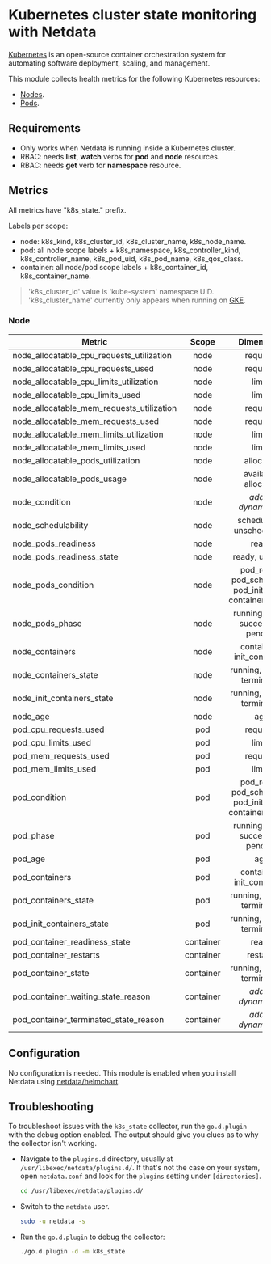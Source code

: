 <!--
title: "Kubernetes cluster state monitoring with Netdata"
description: "Monitor the state of your Kubernetes clusters with zero configuration, per-second metric granularity, and interactive visualizations."
custom_edit_url: "https://github.com/netdata/go.d.plugin/edit/master/modules/k8s_state/README.md"
sidebar_label: "Kubernetes cluster state"
learn_status: "Published"
learn_topic_type: "References"
learn_rel_path: "Integrations/Monitoring/Container orchestrators/Kubernetes"
-->

# Kubernetes cluster state monitoring with Netdata

[Kubernetes](https://kubernetes.io/) is an open-source container orchestration system for automating software
deployment, scaling, and management.

This module collects health metrics for the following Kubernetes resources:

- [Nodes](https://kubernetes.io/docs/concepts/architecture/nodes/).
- [Pods](https://kubernetes.io/docs/concepts/workloads/pods/).

## Requirements

- Only works when Netdata is running inside a Kubernetes cluster.
- RBAC: needs **list**, **watch** verbs for **pod** and **node** resources.
- RBAC: needs **get** verb for **namespace** resource.

## Metrics

All metrics have "k8s_state." prefix.

Labels per scope:

- node: k8s_kind, k8s_cluster_id, k8s_cluster_name, k8s_node_name.
- pod: all node scope labels + k8s_namespace, k8s_controller_kind, k8s_controller_name, k8s_pod_uid, k8s_pod_name,
  k8s_qos_class.
- container: all node/pod scope labels + k8s_container_id, k8s_container_name.

> 'k8s_cluster_id' value is 'kube-system' namespace UID. 'k8s_cluster_name' currently only appears when running
> on [GKE](https://cloud.google.com/kubernetes-engine).

### Node

| Metric                                    |   Scope   |                           Dimensions                            |   Units    |
|-------------------------------------------|:---------:|:---------------------------------------------------------------:|:----------:|
| node_allocatable_cpu_requests_utilization |   node    |                            requests                             |     %      |
| node_allocatable_cpu_requests_used        |   node    |                            requests                             |  millicpu  |
| node_allocatable_cpu_limits_utilization   |   node    |                             limits                              |     %      |
| node_allocatable_cpu_limits_used          |   node    |                             limits                              |  millicpu  |
| node_allocatable_mem_requests_utilization |   node    |                            requests                             |     %      |
| node_allocatable_mem_requests_used        |   node    |                            requests                             |   bytes    |
| node_allocatable_mem_limits_utilization   |   node    |                             limits                              |     %      |
| node_allocatable_mem_limits_used          |   node    |                             limits                              |   bytes    |
| node_allocatable_pods_utilization         |   node    |                            allocated                            |     %      |
| node_allocatable_pods_usage               |   node    |                      available, allocated                       |    pods    |
| node_condition                            |   node    |                    <i>added dynamically</i>                     |   status   |
| node_schedulability                       |   node    |                   schedulable, unschedulable                    |   state    |
| node_pods_readiness                       |   node    |                              ready                              |     %      |
| node_pods_readiness_state                 |   node    |                         ready, unready                          |    pods    |
| node_pods_condition                       |   node    | pod_ready, pod_scheduled,<br/>pod_initialized, containers_ready |    pods    |
| node_pods_phase                           |   node    |               running, failed, succeeded, pending               |    pods    |
| node_containers                           |   node    |                   containers, init_containers                   | containers |
| node_containers_state                     |   node    |                  running, waiting, terminated                   | containers |
| node_init_containers_state                |   node    |                  running, waiting, terminated                   | containers |
| node_age                                  |   node    |                               age                               |  seconds   |
| pod_cpu_requests_used                     |    pod    |                            requests                             |  millicpu  |
| pod_cpu_limits_used                       |    pod    |                             limits                              |  millicpu  |
| pod_mem_requests_used                     |    pod    |                            requests                             |   bytes    |
| pod_mem_limits_used                       |    pod    |                             limits                              |   bytes    |
| pod_condition                             |    pod    | pod_ready, pod_scheduled,<br/>pod_initialized, containers_ready |   state    |
| pod_phase                                 |    pod    |               running, failed, succeeded, pending               |   state    |
| pod_age                                   |    pod    |                               age                               |  seconds   |
| pod_containers                            |    pod    |                   containers, init_containers                   | containers |
| pod_containers_state                      |    pod    |                  running, waiting, terminated                   | containers |
| pod_init_containers_state                 |    pod    |                  running, waiting, terminated                   | containers |
| pod_container_readiness_state             | container |                              ready                              |   state    |
| pod_container_restarts                    | container |                            restarts                             | restarts/s |
| pod_container_state                       | container |                  running, waiting, terminated                   |   state    |
| pod_container_waiting_state_reason        | container |                    <i>added dynamically</i>                     |   state    |
| pod_container_terminated_state_reason     | container |                    <i>added dynamically</i>                     |   state    |

## Configuration

No configuration is needed. This module is enabled when you install Netdata
using [netdata/helmchart](https://github.com/netdata/helmchart#netdata-helm-chart-for-kubernetes-deployments).

## Troubleshooting

To troubleshoot issues with the `k8s_state` collector, run the `go.d.plugin` with the debug option enabled. The
output should give you clues as to why the collector isn't working.

- Navigate to the `plugins.d` directory, usually at `/usr/libexec/netdata/plugins.d/`. If that's not the case on
  your system, open `netdata.conf` and look for the `plugins` setting under `[directories]`.

  ```bash
  cd /usr/libexec/netdata/plugins.d/
  ```

- Switch to the `netdata` user.

  ```bash
  sudo -u netdata -s
  ```

- Run the `go.d.plugin` to debug the collector:

  ```bash
  ./go.d.plugin -d -m k8s_state
  ```

